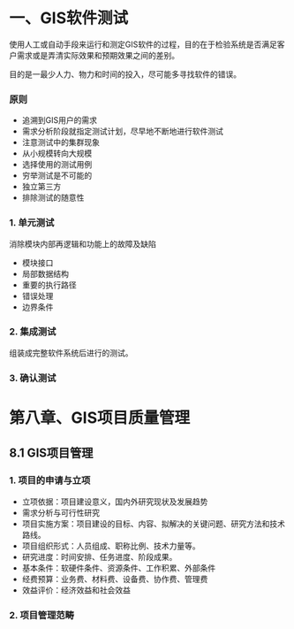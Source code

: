# 一、GIS软件测试

使用人工或自动手段来运行和测定GIS软件的过程，目的在于检验系统是否满足客户需求或是弄清实际效果和预期效果之间的差别。

目的是一最少人力、物力和时间的投入，尽可能多寻找软件的错误。

### 原则
- 追溯到GIS用户的需求
- 需求分析阶段就指定测试计划，尽早地不断地进行软件测试
- 注意测试中的集群现象
- 从小规模转向大规模
- 选择使用的测试用例
- 穷举测试是不可能的
- 独立第三方
- 排除测试的随意性

### 1. 单元测试
消除模块内部再逻辑和功能上的故障及缺陷
- 模块接口
- 局部数据结构
- 重要的执行路径
- 错误处理
- 边界条件

### 2. 集成测试
组装成完整软件系统后进行的测试。

### 3. 确认测试

# 第八章、GIS项目质量管理
## 8.1 GIS项目管理
### 1. 项目的申请与立项
- 立项依据：项目建设意义，国内外研究现状及发展趋势
- 需求分析与可行性研究
- 项目实施方案：项目建设的目标、内容、拟解决的关键问题、研究方法和技术路线。
- 项目组织形式：人员组成、职称比例、技术力量等。
- 研究进度：时间安排、任务进度、阶段成果。
- 基本条件：软硬件条件、资源条件、工作积累、外部条件
- 经费预算：业务费、材料费、设备费、协作费、管理费
- 效益评价：经济效益和社会效益

### 2. 项目管理范畴

# 